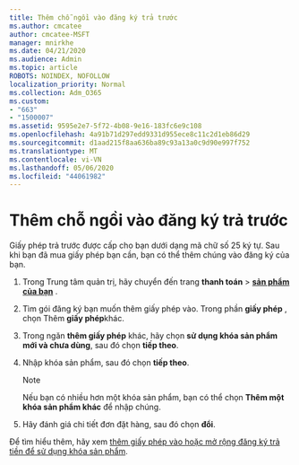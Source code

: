 ```yaml
---
title: Thêm chỗ ngồi vào đăng ký trả trước
ms.author: cmcatee
author: cmcatee-MSFT
manager: mnirkhe
ms.date: 04/21/2020
ms.audience: Admin
ms.topic: article
ROBOTS: NOINDEX, NOFOLLOW
localization_priority: Normal
ms.collection: Adm_O365
ms.custom:
- "663"
- "1500007"
ms.assetid: 9595e2e7-5f72-4b08-9e16-183fc6e9c108
ms.openlocfilehash: 4a91b71d297edd9331d955ece8c11c2d1eb86d29
ms.sourcegitcommit: d1aad215f8aa636ba89c93a13a0c9d90e997f752
ms.translationtype: MT
ms.contentlocale: vi-VN
ms.lasthandoff: 05/06/2020
ms.locfileid: "44061982"
---
```

# <a name="add-seats-to-a-prepaid-subscription"></a>Thêm chỗ ngồi vào đăng ký trả trước

Giấy phép trả trước được cấp cho bạn dưới dạng mã chữ số 25 ký tự. Sau khi bạn đã mua giấy phép bạn cần, bạn có thể thêm chúng vào đăng ký của bạn. 

1. Trong Trung tâm quản trị, hãy chuyển đến trang **thanh toán** > **[sản phẩm của bạn](https://go.microsoft.com/fwlink/p/?linkid=842054)** .

2. Tìm gói đăng ký bạn muốn thêm giấy phép vào. Trong phần **giấy phép** , chọn Thêm **giấy phép**khác.

3. Trong ngăn **thêm giấy phép** khác, hãy chọn **sử dụng khóa sản phẩm mới và chưa dùng**, sau đó chọn **tiếp theo**.

4. Nhập khóa sản phẩm, sau đó chọn **tiếp theo**.

    > [!NOTE]
    > Nếu bạn có nhiều hơn một khóa sản phẩm, bạn có thể chọn **Thêm một khóa sản phẩm khác** để nhập chúng.

5. Hãy đánh giá chi tiết đơn đặt hàng, sau đó chọn **đổi**.

Để tìm hiểu thêm, hãy xem [thêm giấy phép vào hoặc mở rộng đăng ký trả tiền để sử dụng khóa sản phẩm](https://docs.microsoft.com/office365/admin/misc/add-licenses-using-product-key).